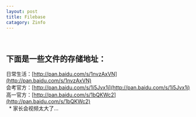 ```yaml
---
layout: post
title: Filebase
catagory: Zinfo
---
```

 
## 下面是一些文件的存储地址：<br>

日常生活：[http://pan.baidu.com/s/1nvzAxVN](http://pan.baidu.com/s/1nvzAxVN)<br>
会考官方：[http://pan.baidu.com/s/1i5Jvx1j](http://pan.baidu.com/s/1i5Jvx1j) <br>
高一官方：[http://pan.baidu.com/s/1bQKWc2](http://pan.baidu.com/s/1bQKWc2)<br>
 
* 家长会视频太大了...
